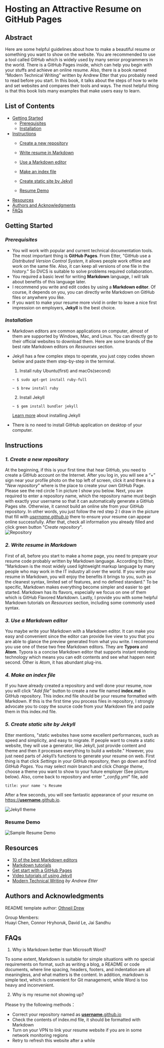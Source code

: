 # **Hosting an Attractive Resume on GitHub Pages**

## **Abstract**
Here are some helpful guidelines about how to make a beautiful resume or something you want to show on the website. You are recommended to use a tool called GitHub which is widely used by many senior programmers in the world. There is a GitHub Pages inside, which can help you begin with your stuffs and achieve an online resume. Also, there is a book named “Modern Technical Writing” written by Andrew Etter that you probably need to read before you start. In this book, it talks about the steps of how to write and set websites and compares their tools and ways. The most helpful thing is that this book lists many examples that make users easy to learn.

## **List of Contents**
+ [Getting Started](#getting-started)  
  + [Prerequisites](#prerequisites)
  + [Installation](#installation)
+ [Instructions](#instructions)  
  + [Create a new repository](#1-create-a-new-repository)
  + [Write resume in Markdown](#2-Write-resume-in-markdown)
  + [Use a Markdown editor](#3-use-a-markdown-editor)
  + [Make an index file](#4-make-an-index-file)
  + [Create static site by Jekyll](#5-create-static-site-by-Jekyll)

  + [Resume Demo](#resume-demo)
+ [Resources](#resources)
+ [Authors and Acknowledgments](#authors-and-acknowledgments)
+ [FAQs](#faqs)

## **Getting Started**

### *Prerequisites*
+ You will work with popular and current technical documentation tools. The most important thing is **GitHub Pages**. From Etter, "GitHub use a *Distributed Version Control System*, it allows people work offline and work on the same file. Also, it can keep all versions of one file in the history." So DVCS is suitable to solve problems required collaboration.
+ You required a basic level for writing **Markdown** language, I will talk about benefits of this language later.  
+ I recommend you write and edit codes by using a **Markdown editor**. Of course, it depends on you, you can directly write Markdown on GitHub files or anywhere you like.  
+ If you want to make your resume more vivid in order to leave a nice first impression on employers, **Jekyll** is the best choice.

### *Installation*

+ Markdown editors are common applications on computer, almost of them are supported by Windows, Mac, and Linux. You can directly go to their official websites to download them. Here are some brands of the best rate Markdown editors on *Resources* section.

+ Jekyll has a few complex steps to operate, you just copy codes shown below and paste them step-by-step in the terminal.
  1. Install ruby Ubuntu(first) and macOs(second)
  ```shell
  ~ $ sudo apt-get install ruby-full
  ```
  ```shell
  ~ $ brew install ruby
  ```

  2. Install Jekyll
  ```shell
  ~ $ gem install bundler jekyll
  ```
  [Learn more](https://jekyllrb.com/) about installing Jekyll  


+ There is no need to install GitHub application on desktop of your computer.


## **Instructions**

### *1. Create a new repository*
At the beginning, if this is your first time that hear GitHub, you need to create a GitHub account on the Internet. After you log in, you will see a “+” sign near your profile photo on the top left of screen, click it and there is a "*New repository*" where is the place to create your own GitHub Page. Please see the red circle 1 in picture I show you below. Next, you are required to enter a repository name, which the repository name must begin with exactly your username so that it can automatically generate a GitHub Pages site. Otherwise, it cannot build an online site from your GitHub repository. In other words, you just follow the red step 2 I draw in the picture that fill with <u>*username.github.io*</u> there to ensure your resume can appear online successfully. After that, check all information you already filled and click green button "*Create repository*".  
![Repository](https://media.giphy.com/media/GGkfXc4LTRMYRsfv6u/giphy.gif)

### *2. Write resume in Markdown*
First of all, before you start to make a home page, you need to prepare your resume code probably written by Markdown language. According to Etter, "Markdown is the most widely used lightweight markup language by many people who may work in the IT industry all over the world. If you write your resume in Markdown, you will enjoy the benefits it brings to you, such as the cleanest syntax, limited set of features, and no defined standard." To be specific, Markdown makes everything become simpler and easier to get started. Markdown has its flavors, especially we focus on one of them which is GitHub Flavored Markdown. Lastly, I provide you with some helpful Markdown tutorials on *Resources* section, including some commonly used syntax.

### *3. Use a Markdown editor*
You maybe write your Markdown with a Markdown editor. It can make you easy and convenient since the editor can provide live view to you that you are able to glance the preview generated from what you write. I recommend you use one of these two free Markdown editors. They are **Typora** and **Atom**. Typora is a concise Markdown editor that supports instant rendering technology which means you can edit contents and see what happen next second. Other is Atom, it has abundant plug-ins.

### *4. Make an index file*
If you have already created a repository and well done your resume, now you will click “*Add file*” button to create a new file named **index.md** in GitHub repository. This index.md file should be your resume formatted with Markdown. If this is the first time you process files in repository, I strongly advocate you to copy the source code from your Markdown file and paste them in this index.md file.

### *5. Create static site by Jekyll*
Etter mentions, "static websites have some excellent performances, such as speed and simplicity, and easy to migrate. If people want to create a static website, they will use a generator, like Jekyll, just provide content and theme and then it processes everything to build a website." However, you just need parts of Jekyll’s functions to generate your resume on web. First thing is that click *Settings* in your GitHub repository, then go down and find *GitHub Pages*. You may select *main* branch and click *Change theme*, choose a theme you want to show to your future employer (See picture below). Also, come back to repository and enter "*_config.yml*" file, add
```
title: your name 's Resume
```
After a few seconds, you will see fantastic appearance of your resume on <u> https://**username**.github.io</u>.

![Jekyll theme](https://media.giphy.com/media/lZgYDblV8VvPQGq7k0/giphy.gif)


### Resume Demo
![Sample Resume Demo](https://media.giphy.com/media/BVEx2WqttRwTCHYfOK/giphy.gif)

## **Resources**
+ [10 of the best Markdown editors](https://www.shopify.com/partners/blog/10-of-the-best-markdown-editors)
+ [Markdown tutorials](https://www.markdowntutorial.com/)
+ [Get start with a GitHub Pages](https://pages.github.com/)
+ [Video tutorials of using Jekyll](https://www.youtube.com/playlist?list=PLLAZ4kZ9dFpOPV5C5Ay0pHaa0RJFhcmcB)
+ [Modern Technical Writing](https://www.amazon.ca/gp/product/B01A2QL9SS/) *by Andrew Etter*

## **Authors and Acknowledgments**
README template author: [Othneil Drew](https://github.com/othneildrew)  

Group Members:  
Huayi Chen, Connor Hryhoruk, David Le, Jai Sandhu

## **FAQs**
1.  Why is Markdown better than Microsoft Word?  

  To some extent, Markdown is suitable for simple situations with no special requirements on format, such as writing a blog, a README or code documents, where line spacing, headers, footers, and indentation are all meaningless, and what matters is the content. In addition, markdown is simple text, which is convenient for Git management, while Word is too heavy and inconvenient.


2.  Why is my resume not showing up?  

  Please try the following methods：
  + Correct your repository named as <u>**username**.github.io</u>
  + Check the contents of index.md file, it should be formatted with Markdown
  + Turn on your VPN to link your resume website if you are in some network monitoring regions  
  + Retry to refresh this website after a while
